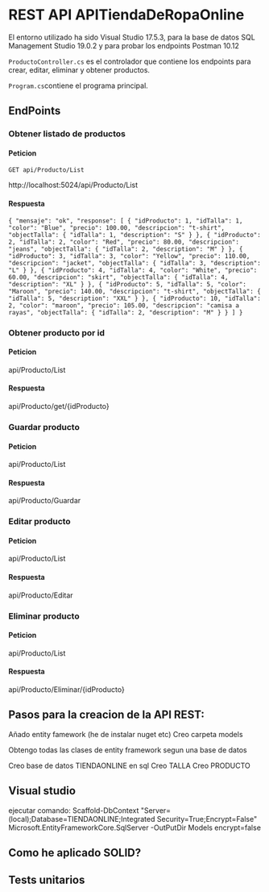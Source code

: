 # REST API APITiendaDeRopaOnline

El entorno utilizado ha sido Visual Studio 17.5.3, para la base de datos SQL Management Studio 19.0.2 y para probar los endpoints Postman 10.12

`ProductoController.cs` es el controlador que contiene los endpoints para crear, editar, eliminar y obtener productos.

`Program.cs`contiene el programa principal.

## EndPoints

### Obtener listado de productos

#### Peticion

`GET api/Producto/List`

http://localhost:5024/api/Producto/List

#### Respuesta
`
{
    "mensaje": "ok",
    "response": [
        {
            "idProducto": 1,
            "idTalla": 1,
            "color": "Blue",
            "precio": 100.00,
            "descripcion": "t-shirt",
            "objectTalla": {
                "idTalla": 1,
                "description": "S"
            }
        },
        {
            "idProducto": 2,
            "idTalla": 2,
            "color": "Red",
            "precio": 80.00,
            "descripcion": "jeans",
            "objectTalla": {
                "idTalla": 2,
                "description": "M"
            }
        },
        {
            "idProducto": 3,
            "idTalla": 3,
            "color": "Yellow",
            "precio": 110.00,
            "descripcion": "jacket",
            "objectTalla": {
                "idTalla": 3,
                "description": "L"
            }
        },
        {
            "idProducto": 4,
            "idTalla": 4,
            "color": "White",
            "precio": 60.00,
            "descripcion": "skirt",
            "objectTalla": {
                "idTalla": 4,
                "description": "XL"
            }
        },
        {
            "idProducto": 5,
            "idTalla": 5,
            "color": "Maroon",
            "precio": 140.00,
            "descripcion": "t-shirt",
            "objectTalla": {
                "idTalla": 5,
                "description": "XXL"
            }
        },
        {
            "idProducto": 10,
            "idTalla": 2,
            "color": "maroon",
            "precio": 105.00,
            "descripcion": "camisa a rayas",
            "objectTalla": {
                "idTalla": 2,
                "description": "M"
            }
        }
    ]
}
`

### Obtener producto por id

#### Peticion
api/Producto/List


#### Respuesta

api/Producto/get/{idProducto}

### Guardar producto

#### Peticion
api/Producto/List


#### Respuesta

api/Producto/Guardar

### Editar producto

#### Peticion
api/Producto/List


#### Respuesta

api/Producto/Editar

### Eliminar producto

#### Peticion
api/Producto/List


#### Respuesta

api/Producto/Eliminar/{idProducto}


## Pasos para la creacion de la API REST:

Añado entity famework (he de instalar nuget etc)
Creo carpeta models 

Obtengo todas las clases de entity framework segun una base de datos

Creo base de datos TIENDAONLINE en sql
	Creo TALLA
	Creo PRODUCTO


## Visual studio

ejecutar comando: Scaffold-DbContext "Server=(local);Database=TIENDAONLINE;Integrated Security=True;Encrypt=False" Microsoft.EntityFrameworkCore.SqlServer -OutPutDir Models encrypt=false



## Como he aplicado SOLID?

## Tests unitarios
